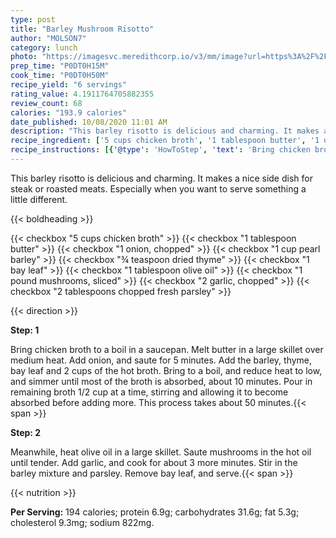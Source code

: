 ```yaml
---
type: post
title: "Barley Mushroom Risotto"
author: "MOLSON7"
category: lunch
photo: "https://imagesvc.meredithcorp.io/v3/mm/image?url=https%3A%2F%2Fimages.media-allrecipes.com%2Fuserphotos%2F5489903.jpg"
prep_time: "P0DT0H15M"
cook_time: "P0DT0H50M"
recipe_yield: "6 servings"
rating_value: 4.1911764705882355
review_count: 68
calories: "193.9 calories"
date_published: 10/08/2020 11:01 AM
description: "This barley risotto is delicious and charming. It makes a nice side dish for steak or roasted meats. Especially when you want to serve something a little different."
recipe_ingredient: ['5 cups chicken broth', '1 tablespoon butter', '1 onion, chopped', '1 cup pearl barley', '¾ teaspoon dried thyme', '1 bay leaf', '1 tablespoon olive oil', '1 pound mushrooms, sliced', '2 garlic, chopped', '2 tablespoons chopped fresh parsley']
recipe_instructions: [{'@type': 'HowToStep', 'text': 'Bring chicken broth to a boil in a saucepan. Melt butter in a large skillet over medium heat. Add onion, and saute for 5 minutes. Add the barley, thyme, bay leaf and 2 cups of the hot broth. Bring to a boil, and reduce heat to low, and simmer until most of the broth is absorbed, about 10 minutes. Pour in remaining broth 1/2 cup at a time, stirring and allowing it to become absorbed before adding more.  This process takes about 50 minutes.\n'}, {'@type': 'HowToStep', 'text': 'Meanwhile, heat olive oil in a large skillet. Saute mushrooms in the hot oil until tender. Add garlic, and cook for about 3 more minutes. Stir in the barley mixture and parsley. Remove bay leaf, and serve.\n'}]
---
```


This barley risotto is delicious and charming. It makes a nice side dish for steak or roasted meats. Especially when you want to serve something a little different. 

{{< boldheading >}}

{{< checkbox "5 cups chicken broth" >}}
{{< checkbox "1 tablespoon butter" >}}
{{< checkbox "1  onion, chopped" >}}
{{< checkbox "1 cup pearl barley" >}}
{{< checkbox "¾ teaspoon dried thyme" >}}
{{< checkbox "1  bay leaf" >}}
{{< checkbox "1 tablespoon olive oil" >}}
{{< checkbox "1 pound mushrooms, sliced" >}}
{{< checkbox "2  garlic, chopped" >}}
{{< checkbox "2 tablespoons chopped fresh parsley" >}}


{{< direction >}}

**Step: 1**

Bring chicken broth to a boil in a saucepan. Melt butter in a large skillet over medium heat. Add onion, and saute for 5 minutes. Add the barley, thyme, bay leaf and 2 cups of the hot broth. Bring to a boil, and reduce heat to low, and simmer until most of the broth is absorbed, about 10 minutes. Pour in remaining broth 1/2 cup at a time, stirring and allowing it to become absorbed before adding more.  This process takes about 50 minutes.{{< span >}}

**Step: 2**

Meanwhile, heat olive oil in a large skillet. Saute mushrooms in the hot oil until tender. Add garlic, and cook for about 3 more minutes. Stir in the barley mixture and parsley. Remove bay leaf, and serve.{{< span >}}

{{< nutrition >}}

**Per Serving:** 194 calories; protein 6.9g; carbohydrates 31.6g; fat 5.3g; cholesterol 9.3mg; sodium 822mg.
